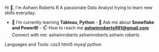 Hi 👋, I'm Ashwin Roberts R
A passionate Data Analyst trying to learn new skills everyday.
- 🌱 I’m currently learning **Tableau, Python** - 💬 Ask me about **Snowflake and PowerBI** - 📫 How to reach me **ashwinroberts991@gmail.com**
Connect with me:
ashwinroberts ashwinroberts ashwin roberts

Languages and Tools:
css3 html5 mysql python
